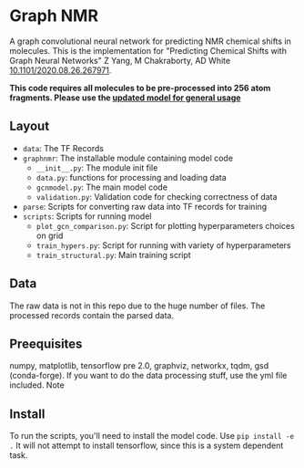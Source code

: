 # Graph NMR

A graph convolutional neural network for predicting NMR chemical shifts in
molecules. This is the implementation for "Predicting Chemical Shifts with Graph Neural Networks" Z Yang, M Chakraborty, AD White [10.1101/2020.08.26.267971](https://doi.org/10.1101/2020.08.26.267971).

**This code requires all molecules to be pre-processed into 256 atom fragments. Please use the [updated model for general usage](https://github.com/ur-whitelab/nmrgnn)**

## Layout

* `data`: The TF Records
* `graphnmr`: The installable module containing model code
  * `__init__.py`: The module init file
  * `data.py`: functions for processing and loading data
  * `gcnmodel.py`: The main model code
  * `validation.py`: Validation code for checking correctness of data
* `parse`: Scripts for converting raw data into TF records for training
* `scripts`: Scripts for running model
  * `plot_gcn_comparison.py`: Script for plotting hyperparameters choices on grid
  * `train_hypers.py`: Script for running with variety of hyperparameters
  * `train_structural.py`: Main training script

## Data

The raw data is not in this repo due to the huge number of files. The processed records contain the parsed data.

## Preequisites

numpy, matplotlib, tensorflow pre 2.0, graphviz, networkx, tqdm, gsd (conda-forge). If you want to do the data processing stuff,
use the yml file included. Note


## Install

To run the scripts, you'll need to install the model code. Use `pip install -e .` It will not attempt to install tensorflow, since
this is a system dependent task.
